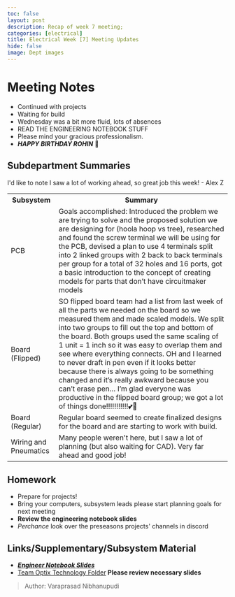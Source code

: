 ```yaml
---
toc: false
layout: post
description: Recap of week 7 meeting;
categories: [electrical] 
title: Electrical Week [7] Meeting Updates
hide: false
image: Dept images
--- 
```

 
# Meeting Notes 
- Continued with projects
- Waiting for build
- Wednesday was a bit more fluid, lots of absences
- READ THE ENGINEERING NOTEBOOK STUFF
- Please mind your gracious professionalism.
- ***HAPPY BIRTHDAY ROHIN*** 🎂
 

## Subdepartment Summaries
I'd like to note I saw a lot of working ahead, so great job this week! - Alex Z
<table>
<tr>
<th>Subsystem</th>
<th>Summary</th>
</tr>
<tr>
<td> PCB </td>
<td>Goals accomplished:
Introduced the problem we are trying to solve and the proposed solution we are designing for (hoola hoop vs tree), researched and found the screw terminal we will be using for the PCB, devised a plan to use 4 terminals split into 2 linked groups with 2 back to back terminals per group for a total of 32 holes and 16 ports, got a basic introduction to the concept of creating models for parts that don’t have circuitmaker models
</td>
</tr>
<tr>
<td> Board (Flipped) </td>
<td> SO flipped board team had a list from last week of all the parts we needed on the board so we measured them and made scaled models. We split into two groups to fill out the top and bottom of the board. Both groups used the same scaling of 1 unit = 1 inch so it was easy to overlap them and see where everything connects. OH and I learned to never draft in pen even if it looks better because there is always going to be something changed and it’s really awkward because you can’t erase pen… I’m glad everyone was productive in the flipped board group; we got a lot of things done!!!!!!!!!!!💕🤭 </td>
</tr>
<tr>
<td> Board (Regular) </td>
<td> Regular board seemed to create finalized designs for the board and are starting to work with build. </td>
</tr>
<tr>
<td> Wiring and Pneumatics </td>
<td> Many people weren't here, but I saw a lot of planning (but also waiting for CAD). Very far ahead and good job! </td>
</tr>
</table>
 
## Homework
- Prepare for projects!
- Bring your computers, subsystem leads please start planning goals for next meeting
- **Review the engineering notebook slides**
- *Perchance* look over the preseasons projects' channels in discord
 
 
## Links/Supplementary/Subsystem Material
- ***[Engineer Notebook Slides](https://docs.google.com/presentation/d/1lJG2YpgJt5817UWWudJzny-54TlPLGLMY887zXc3NGE/edit?usp=sharing)***
- [Team Optix Technology Folder](https://drive.google.com/drive/folders/1D4VNl_CzpGJff69jR2onBDxhrS-d7Ol8?usp=sharing) 
**Please review necessary slides**
 > Author: Varaprasad Nibhanupudi


	
